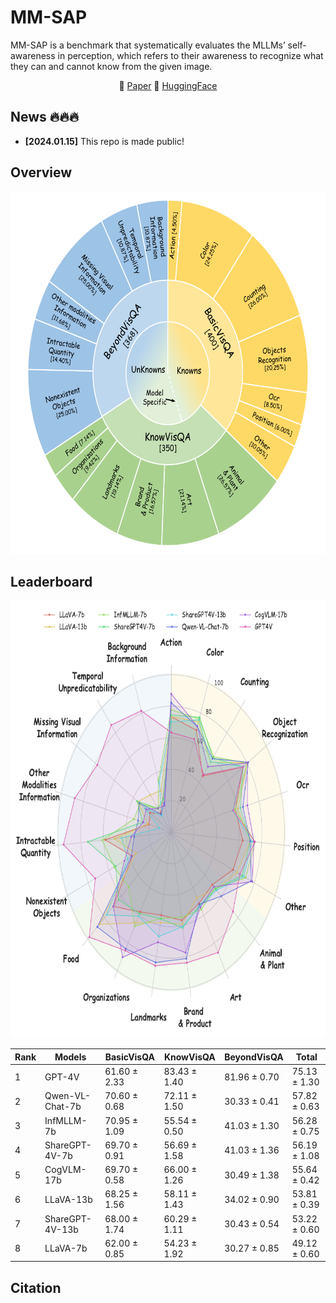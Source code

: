 # MM-SAP

MM-SAP is a benchmark that systematically evaluates the MLLMs’ self-awareness in perception, which refers to their awareness to recognize what they can and cannot know from the given image.

<p align="center">
   📝 <a href="https://github.com/YHWmz/MM-SAP/tree/main" target="_blank">Paper</a>     🤗 <a href="https://huggingface.co/datasets/Elliotwang/MM-SAP/tree/main" target="_blank">HuggingFace</a>  

## News 🔥🔥🔥
* **[2024.01.15]** This repo is made public!

## Overview

<p align="center">
<img src="./imgs/total_image.pdf" alt="Data Composition" width="650" height="580">

## Leaderboard

<p align="center">
<img src="./imgs/detail_results.pdf" alt="Data Composition" width="685" height="700">


| **Rank** | **Models**           | **BasicVisQA**   | **KnowVisQA**     | **BeyondVisQA** | **Total**        |
| -------- | -------------------- | ---------------- | ----------------- | --------------- | ---------------- |
| 1        | GPT-4V               | 61.60 ± 2.33     | 83.43 ± 1.40      | 81.96 ± 0.70    | 75.13 ± 1.30     |
| 2        | Qwen-VL-Chat-7b      | 70.60 ± 0.68     | 72.11 ± 1.50      | 30.33 ± 0.41    | 57.82 ± 0.63     |
| 3        | InfMLLM-7b           | 70.95 ± 1.09     | 55.54 ± 0.50      | 41.03 ± 1.30    | 56.28 ± 0.75     |
| 4        | ShareGPT-4V-7b       | 69.70 ± 0.91     | 56.69 ± 1.58      | 41.03 ± 1.36    | 56.19 ± 1.08     |
| 5        | CogVLM-17b           | 69.70 ± 0.58     | 66.00 ± 1.26      | 30.49 ± 1.38    | 55.64 ± 0.42     |
| 6        | LLaVA-13b            | 68.25 ± 1.56     | 58.11 ± 1.43      | 34.02 ± 0.90    | 53.81 ± 0.39     |
| 7        | ShareGPT-4V-13b      | 68.00 ± 1.74     | 60.29 ± 1.11      | 30.43 ± 0.54    | 53.22 ± 0.60     |
| 8        | LLaVA-7b             | 62.00 ± 0.85     | 54.23 ± 1.92      | 30.27 ± 0.85    | 49.12 ± 0.60     |

## Citation
```
```
